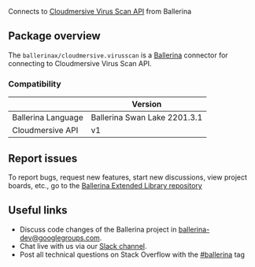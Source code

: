 Connects to [Cloudmersive Virus Scan API](https://api.cloudmersive.com/docs/virus.asp) from Ballerina

## Package overview

The `ballerinax/cloudmersive.virusscan` is a [Ballerina](https://ballerina.io/) connector for connecting to Cloudmersive Virus Scan API.

### Compatibility
|                          | Version                    |
|--------------------------|----------------------------|
| Ballerina Language       | Ballerina Swan Lake 2201.3.1 |
| Cloudmersive API         | v1                         |


## Report issues
To report bugs, request new features, start new discussions, view project boards, etc., go to the [Ballerina Extended Library repository](https://github.com/ballerina-platform/ballerina-extended-library)

## Useful links
- Discuss code changes of the Ballerina project in [ballerina-dev@googlegroups.com](mailto:ballerina-dev@googlegroups.com).
- Chat live with us via our [Slack channel](https://ballerina.io/community/slack/).
- Post all technical questions on Stack Overflow with the [#ballerina](https://stackoverflow.com/questions/tagged/ballerina) tag
